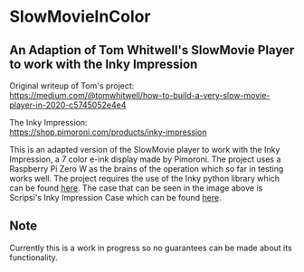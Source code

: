 # SlowMovieInColor

<!-- ![](Extras/img.jpg) -->

## An Adaption of Tom Whitwell's SlowMovie Player to work with the Inky Impression

Original writeup of Tom's project:<br />
https://medium.com/@tomwhitwell/how-to-build-a-very-slow-movie-player-in-2020-c5745052e4e4

The Inky Impression:<br />
https://shop.pimoroni.com/products/inky-impression

This is an adapted version of the SlowMovie player to work with the Inky Impression, a 7 color e-ink display made by Pimoroni. The project uses a Raspberry Pi Zero W as the brains of the operation which so far in testing works well. The project requires the use of the Inky python library which can be found [here](https://github.com/pimoroni/inky). The case that can be seen in the image above is Scripsi's Inky Impression Case which can be found [here](https://github.com/scripsi/inky-impression-case).

## Note

Currently this is a work in progress so no guarantees can be made about its functionality.


